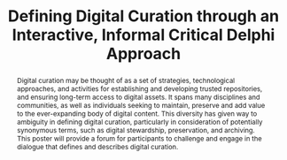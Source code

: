 ---
abstract: Digital curation may be thought of as a set of strategies, technological
  approaches, and activities for establishing and developing trusted repositories,
  and ensuring long-term access to digital assets. It spans many disciplines and communities,
  as well as individuals seeking to maintain, preserve and add value to the ever-expanding
  body of digital content. This diversity has given way to ambiguity in defining digital
  curation, particularly in consideration of potentially synonymous terms, such as
  digital stewardship, preservation, and archiving. This poster will provide a forum
  for participants to challenge and engage in the dialogue that defines and describes
  digital curation.
creators:
- Nordland, Lori Podolsky
- Hank, Carolyn
date: null
document_url: https://services.phaidra.univie.ac.at/api/object/o:294076/download
grand_parent: iPRES
institutions: []
keywords:
- ischool
- toronto
- canada
- digital curation
- preservation
- archives
- definition
- consensus
landing_page_url: https://phaidra.univie.ac.at/o:294076
language: eng
layout: publication
license: CC BY-NC-SA 3.0 AT
notes_url: null
parent: iPRES 2012
presentation_url: null
publication_type: poster
size: 578651
source_name: iPRES
title: Defining Digital Curation through an Interactive, Informal Critical Delphi
  Approach
year: 2012
---
